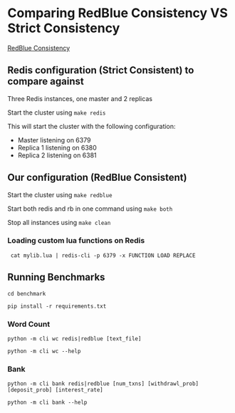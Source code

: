 # Comparing RedBlue Consistency VS Strict Consistency
[RedBlue Consistency](https://www.usenix.org/system/files/conference/osdi12/osdi12-final-162.pdf)

## Redis configuration (Strict Consistent) to compare against

Three Redis instances, one master and 2 replicas

Start the cluster using `make redis`

This will start the cluster with the following configuration:

- Master listening on 6379
- Replica 1 listening on 6380
- Replica 2 listening on 6381

## Our configuration (RedBlue Consistent)
Start the cluster using `make redblue`

Start both redis and rb in one command using `make both`

Stop all instances using `make clean`


### Loading custom lua functions on Redis

`` cat mylib.lua | redis-cli -p 6379 -x FUNCTION LOAD REPLACE``

## Running Benchmarks
``cd benchmark``

``pip install -r requirements.txt``

### Word Count 
``python -m cli wc redis|redblue [text_file]``

``python -m cli wc --help``

### Bank
``python -m cli bank redis|redblue [num_txns] [withdrawl_prob] [deposit_prob] [interest_rate]``

``python -m cli bank --help``
